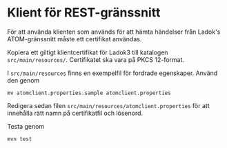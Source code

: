 # Klient för REST-gränssnitt
För att använda klienten som används för att hämta händelser från Ladok's ATOM-gränssnitt måste ett certifikat användas. 

Kopiera ett giltigt klientcertifikat för Ladok3 till katalogen `src/main/resources/`. Certifikatet ska vara på PKCS 12-format.

I `src/main/resources` finns en exempelfil för fordrade egenskaper. Använd den genom

`mv atomclient.properties.sample atomclient.properties`

Redigera sedan filen `src/main/resources/atomclient.properties` för att innehålla rätt namn på certifikatfil och lösenord.

Testa genom

`mvn test`
